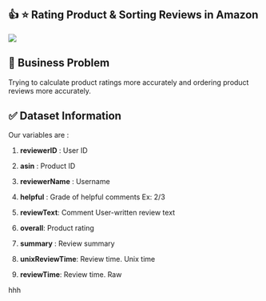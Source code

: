 ## :thumbsup: :star:  Rating Product & Sorting Reviews in Amazon

![](https://images.macrumors.com/t/_qmdaYkUBVoeJTa15trJmX-xVWc=/400x0/filters:quality(90)/article-new/2018/01/ios-11-review-sort.jpg?lossy)


## :file_folder:  Business Problem
 
 Trying to calculate product ratings more accurately and ordering product reviews more accurately.
 
 
## :white_check_mark:  Dataset Information

Our variables are :

1. **reviewerID** : User ID

2. **asin** : Product ID 

3. **reviewerName** :  Username

4. **helpful** : Grade of helpful comments Ex: 2/3

5. **reviewText**: Comment User-written review text

6. **overall**: Product rating

7. **summary** : Review summary

8. **unixReviewTime**: Review time. Unix time

9. **reviewTime**: Review time. Raw

hhh

